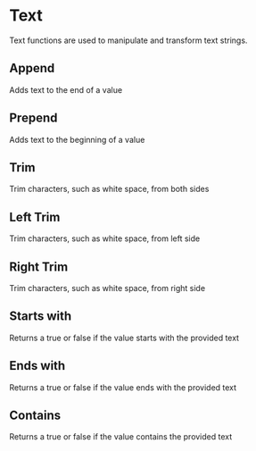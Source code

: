 # Text

Text functions are used to manipulate and transform text strings.

## Append

Adds text to the end of a value

## Prepend

Adds text to the beginning of a value

## Trim

Trim characters, such as white space, from both sides

## Left Trim

Trim characters, such as white space, from left side

## Right Trim

Trim characters, such as white space, from right side

## Starts with

Returns a true or false if the value starts with the provided text

## Ends with

Returns a true or false if the value ends with the provided text

## Contains

Returns a true or false if the value contains the provided text















